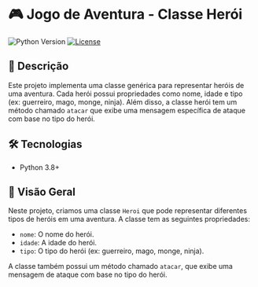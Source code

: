 # 🎮 Jogo de Aventura - Classe Herói

![Python Version](https://img.shields.io/badge/Python-3.8%2B-blue)
[![License](https://img.shields.io/badge/License-MIT-green.svg)](LICENSE)

## 📜 Descrição

Este projeto implementa uma classe genérica para representar heróis de uma aventura. Cada herói possui propriedades como nome, idade e tipo (ex: guerreiro, mago, monge, ninja). Além disso, a classe herói tem um método chamado `atacar` que exibe uma mensagem específica de ataque com base no tipo do herói.

## 🛠️ Tecnologias

- Python 3.8+

## 🌟 Visão Geral

Neste projeto, criamos uma classe `Heroi` que pode representar diferentes tipos de heróis em uma aventura. A classe tem as seguintes propriedades:

- `nome`: O nome do herói.
- `idade`: A idade do herói.
- `tipo`: O tipo do herói (ex: guerreiro, mago, monge, ninja).

A classe também possui um método chamado `atacar`, que exibe uma mensagem de ataque com base no tipo do herói.

